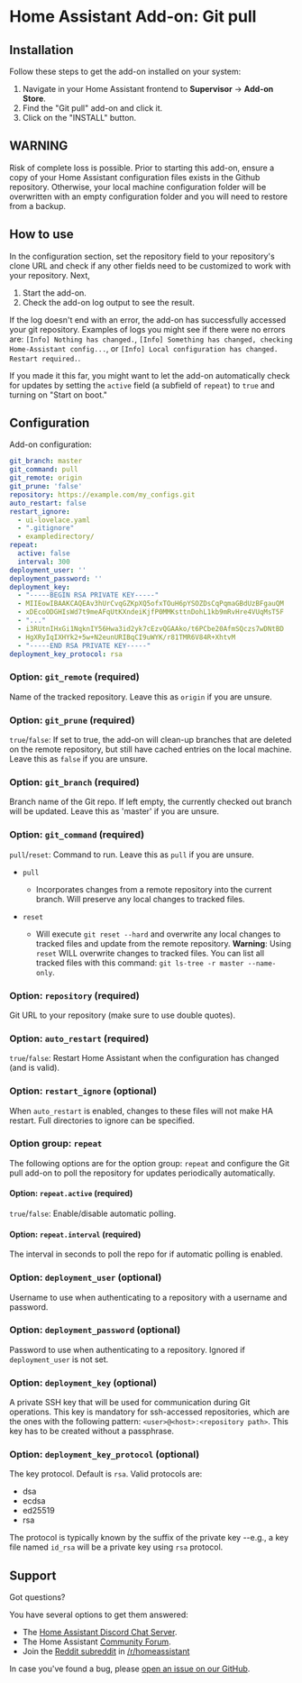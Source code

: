 # Home Assistant Add-on: Git pull

## Installation

Follow these steps to get the add-on installed on your system:

1. Navigate in your Home Assistant frontend to **Supervisor** -> **Add-on Store**.
2. Find the "Git pull" add-on and click it.
3. Click on the "INSTALL" button.

## WARNING

Risk of complete loss is possible.  Prior to starting this add-on, ensure a copy 
of your Home Assistant configuration files exists in the Github repository.  Otherwise, 
your local machine configuration folder will be overwritten with an empty configuration 
folder and you will need to restore from a backup.

## How to use

In the configuration section, set the repository field to your repository's
clone URL and check if any other fields need to be customized to work with
your repository. Next,

1. Start the add-on.
2. Check the add-on log output to see the result.

If the log doesn't end with an error, the add-on has successfully
accessed your git repository. Examples of logs you might see if
there were no errors are: `[Info] Nothing has changed.`,
`[Info] Something has changed, checking Home-Assistant config...`,
or `[Info] Local configuration has changed. Restart required.`.

If you made it this far, you might want to let the add-on automatically
check for updates by setting the `active` field (a subfield of `repeat`)
to `true` and turning on "Start on boot."

## Configuration

Add-on configuration:

```yaml
git_branch: master
git_command: pull
git_remote: origin
git_prune: 'false'
repository: https://example.com/my_configs.git
auto_restart: false
restart_ignore:
  - ui-lovelace.yaml
  - ".gitignore"
  - exampledirectory/
repeat:
  active: false
  interval: 300
deployment_user: ''
deployment_password: ''
deployment_key:
  - "-----BEGIN RSA PRIVATE KEY-----"
  - MIIEowIBAAKCAQEAv3hUrCvqGZKpXQ5ofxTOuH6pYSOZDsCqPqmaGBdUzBFgauQM
  - xDEcoODGHIsWd7t9meAFqUtKXndeiKjfP0MMKsttnDohL1kb9mRvHre4VUqMsT5F
  - "..."
  - i3RUtnIHxGi1NqknIY56Hwa3id2yk7cEzvQGAAko/t6PCbe20AfmSQczs7wDNtBD
  - HgXRyIqIXHYk2+5w+N2eunURIBqCI9uWYK/r81TMR6V84R+XhtvM
  - "-----END RSA PRIVATE KEY-----"
deployment_key_protocol: rsa
```

### Option: `git_remote` (required)

Name of the tracked repository. Leave this as `origin` if you are unsure.

### Option: `git_prune` (required)

`true`/`false`: If set to true, the add-on will clean-up branches that are deleted on the remote repository, but still have cached entries on the local machine. Leave this as `false` if you are unsure.

### Option: `git_branch` (required)

Branch name of the Git repo. If left empty, the currently checked out branch will be updated. Leave this as 'master' if you are unsure.

### Option: `git_command` (required)

`pull`/`reset`: Command to run. Leave this as `pull` if you are unsure.

- `pull`
  
  - Incorporates changes from a remote repository into the current branch. Will preserve any local changes to tracked files.

- `reset`
  
  - Will execute `git reset --hard` and overwrite any local changes to tracked files and update from the remote repository. **Warning**: Using `reset` WILL overwrite changes to tracked files. You can list all tracked files with this command: `git ls-tree -r master --name-only`.

### Option: `repository` (required)

Git URL to your repository (make sure to use double quotes).

### Option: `auto_restart` (required)

`true`/`false`: Restart Home Assistant when the configuration has changed (and is valid).

### Option: `restart_ignore` (optional)

When `auto_restart` is enabled, changes to these files will not make HA restart. Full directories to ignore can be specified.

### Option group: `repeat`

The following options are for the option group: `repeat` and configure the Git pull add-on to poll the repository for updates periodically automatically.

#### Option: `repeat.active` (required)

`true`/`false`: Enable/disable automatic polling.

#### Option: `repeat.interval` (required)

The interval in seconds to poll the repo for if automatic polling is enabled.

### Option: `deployment_user` (optional)

Username to use when authenticating to a repository with a username and password.

### Option: `deployment_password` (optional)

Password to use when authenticating to a repository.  Ignored if `deployment_user` is not set.

### Option: `deployment_key` (optional)

A private SSH key that will be used for communication during Git operations. This key is mandatory for ssh-accessed repositories, which are the ones with the following pattern: `<user>@<host>:<repository path>`. This key has to be created without a passphrase.

### Option: `deployment_key_protocol` (optional)

The key protocol. Default is `rsa`. Valid protocols are:

- dsa
- ecdsa
- ed25519
- rsa

The protocol is typically known by the suffix of the private key --e.g., a key file named `id_rsa` will be a private key using `rsa` protocol.

## Support

Got questions?

You have several options to get them answered:

- The [Home Assistant Discord Chat Server][discord].
- The Home Assistant [Community Forum][forum].
- Join the [Reddit subreddit][reddit] in [/r/homeassistant][reddit]

In case you've found a bug, please [open an issue on our GitHub][issue].

[discord]: https://discord.gg/c5DvZ4e
[forum]: https://community.home-assistant.io
[issue]: https://github.com/home-assistant/hassio-addons/issues
[reddit]: https://reddit.com/r/homeassistant
[repository]: https://github.com/hassio-addons/repository
